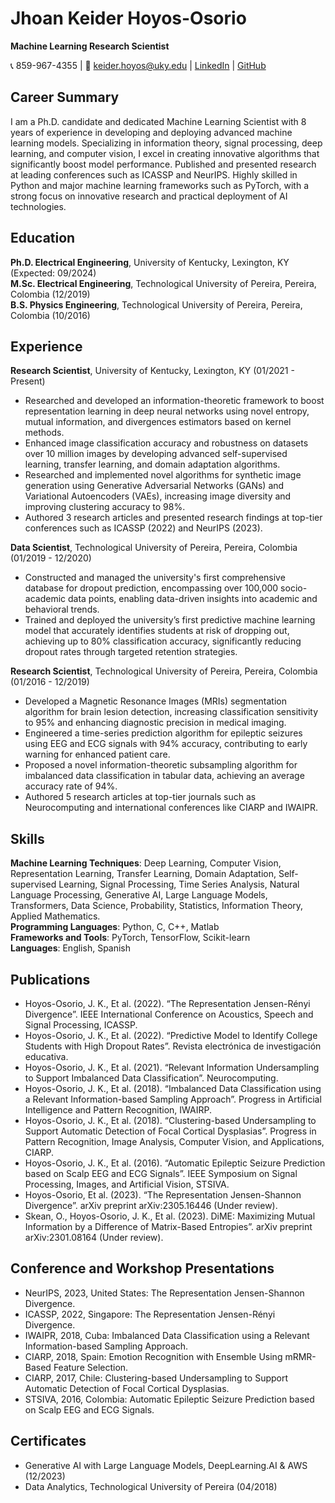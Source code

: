# Jhoan Keider Hoyos-Osorio
**Machine Learning Research Scientist**

📞 859-967-4355 |  📧 keider.hoyos@uky.edu | [LinkedIn](https://linkedin.com/in/jkhoyos/) | [GitHub](https://github.com/KeiderHoyos)

## Career Summary
I am a Ph.D. candidate and dedicated Machine Learning Scientist with 8 years of experience in developing and deploying advanced machine learning models. Specializing in information theory, signal processing, deep learning, and computer vision, I excel in creating innovative algorithms that significantly boost model performance. Published and presented research at leading conferences such as ICASSP and NeurIPS. Highly skilled in Python and major machine learning frameworks such as PyTorch, with a strong focus on innovative research and practical deployment of AI technologies.

## Education
**Ph.D. Electrical Engineering**, University of Kentucky, Lexington, KY (Expected: 09/2024)  
**M.Sc. Electrical Engineering**, Technological University of Pereira, Pereira, Colombia (12/2019)  
**B.S. Physics Engineering**, Technological University of Pereira, Pereira, Colombia (10/2016)

## Experience
**Research Scientist**, University of Kentucky, Lexington, KY (01/2021 - Present)  
- Researched and developed an information-theoretic framework to boost representation learning in deep neural networks using novel entropy, mutual information, and divergences estimators based on kernel methods.
- Enhanced image classification accuracy and robustness on datasets over 10 million images by developing advanced self-supervised learning, transfer learning, and domain adaptation algorithms.
- Researched and implemented novel algorithms for synthetic image generation using Generative Adversarial Networks (GANs) and Variational Autoencoders (VAEs), increasing image diversity and improving clustering accuracy to 98%.
- Authored 3 research articles and presented research findings at top-tier conferences such as ICASSP (2022) and NeurIPS (2023).

**Data Scientist**, Technological University of Pereira, Pereira, Colombia (01/2019 - 12/2020)  
- Constructed and managed the university's first comprehensive database for dropout prediction, encompassing over 100,000 socio-academic data points, enabling data-driven insights into academic and behavioral trends.
- Trained and deployed the university’s first predictive machine learning model that accurately identifies students at risk of dropping out, achieving up to 80% classification accuracy, significantly reducing dropout rates through targeted retention strategies.

**Research Scientist**, Technological University of Pereira, Pereira, Colombia (01/2016 - 12/2019)  
- Developed a Magnetic Resonance Images (MRIs) segmentation algorithm for brain lesion detection, increasing classification sensitivity to 95% and enhancing diagnostic precision in medical imaging.
- Engineered a time-series prediction algorithm for epileptic seizures using EEG and ECG signals with 94% accuracy, contributing to early warning for enhanced patient care.
- Proposed a novel information-theoretic subsampling algorithm for imbalanced data classification in tabular data, achieving an average accuracy rate of 94%.
- Authored 5 research articles at top-tier journals such as Neurocomputing and international conferences like CIARP and IWAIPR.

## Skills
**Machine Learning Techniques**: Deep Learning, Computer Vision, Representation Learning, Transfer Learning, Domain Adaptation, Self-supervised Learning, Signal Processing, Time Series Analysis, Natural Language Processing, Generative AI, Large Language Models, Transformers, Data Science, Probability, Statistics, Information Theory, Applied Mathematics.  
**Programming Languages**: Python, C, C++, Matlab  
**Frameworks and Tools**: PyTorch, TensorFlow, Scikit-learn  
**Languages**: English, Spanish

## Publications
- Hoyos-Osorio, J. K., Et al. (2022). “The Representation Jensen-Rényi Divergence”. IEEE International Conference on Acoustics, Speech and Signal Processing, ICASSP.
- Hoyos-Osorio, J. K., Et al. (2022). “Predictive Model to Identify College Students with High Dropout Rates”. Revista electrónica de investigación educativa.
- Hoyos-Osorio, J. K., Et al. (2021). “Relevant Information Undersampling to Support Imbalanced Data Classification”. Neurocomputing.
- Hoyos-Osorio, J. K., Et al. (2018). “Imbalanced Data Classification using a Relevant Information-based Sampling Approach”. Progress in Artificial Intelligence and Pattern Recognition, IWAIRP.
- Hoyos-Osorio, J. K., Et al. (2018). “Clustering-based Undersampling to Support Automatic Detection of Focal Cortical Dysplasias”. Progress in Pattern Recognition, Image Analysis, Computer Vision, and Applications, CIARP.
- Hoyos-Osorio, J. K., Et al. (2016). “Automatic Epileptic Seizure Prediction based on Scalp EEG and ECG Signals”. IEEE Symposium on Signal Processing, Images, and Artificial Vision, STSIVA.
- Hoyos-Osorio, Et al. (2023). “The Representation Jensen-Shannon Divergence”. arXiv preprint arXiv:2305.16446 (Under review).
- Skean, O., Hoyos-Osorio, J. K., Et al. (2023). DiME: Maximizing Mutual Information by a Difference of Matrix-Based Entropies”. arXiv preprint arXiv:2301.08164 (Under review).

## Conference and Workshop Presentations
- NeurIPS, 2023, United States: The Representation Jensen-Shannon Divergence.
- ICASSP, 2022, Singapore: The Representation Jensen-Rényi Divergence.
- IWAIPR, 2018, Cuba: Imbalanced Data Classification using a Relevant Information-based Sampling Approach.
- CIARP, 2018, Spain: Emotion Recognition with Ensemble Using mRMR-Based Feature Selection.
- CIARP, 2017, Chile: Clustering-based Undersampling to Support Automatic Detection of Focal Cortical Dysplasias.
- STSIVA, 2016, Colombia: Automatic Epileptic Seizure Prediction based on Scalp EEG and ECG Signals.

## Certificates
- Generative AI with Large Language Models, DeepLearning.AI & AWS (12/2023)
- Data Analytics, Technological University of Pereira (04/2018)
